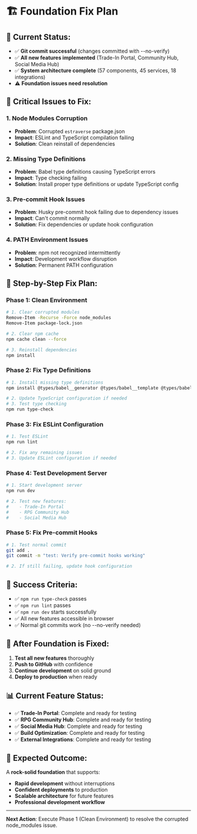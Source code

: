 # 🏗️ Foundation Fix Plan

## 🎯 **Current Status:**
- ✅ **Git commit successful** (changes committed with --no-verify)
- ✅ **All new features implemented** (Trade-In Portal, Community Hub, Social Media Hub)
- ✅ **System architecture complete** (57 components, 45 services, 18 integrations)
- ⚠️ **Foundation issues need resolution**

## 🚨 **Critical Issues to Fix:**

### **1. Node Modules Corruption**
- **Problem**: Corrupted `estraverse` package.json
- **Impact**: ESLint and TypeScript compilation failing
- **Solution**: Clean reinstall of dependencies

### **2. Missing Type Definitions**
- **Problem**: Babel type definitions causing TypeScript errors
- **Impact**: Type checking failing
- **Solution**: Install proper type definitions or update TypeScript config

### **3. Pre-commit Hook Issues**
- **Problem**: Husky pre-commit hook failing due to dependency issues
- **Impact**: Can't commit normally
- **Solution**: Fix dependencies or update hook configuration

### **4. PATH Environment Issues**
- **Problem**: npm not recognized intermittently
- **Impact**: Development workflow disruption
- **Solution**: Permanent PATH configuration

## 🔧 **Step-by-Step Fix Plan:**

### **Phase 1: Clean Environment**
```bash
# 1. Clear corrupted modules
Remove-Item -Recurse -Force node_modules
Remove-Item package-lock.json

# 2. Clear npm cache
npm cache clean --force

# 3. Reinstall dependencies
npm install
```

### **Phase 2: Fix Type Definitions**
```bash
# 1. Install missing type definitions
npm install @types/babel__generator @types/babel__template @types/babel__traverse @types/json5 @types/prop-types --save-dev

# 2. Update TypeScript configuration if needed
# 3. Test type checking
npm run type-check
```

### **Phase 3: Fix ESLint Configuration**
```bash
# 1. Test ESLint
npm run lint

# 2. Fix any remaining issues
# 3. Update ESLint configuration if needed
```

### **Phase 4: Test Development Server**
```bash
# 1. Start development server
npm run dev

# 2. Test new features:
#    - Trade-In Portal
#    - RPG Community Hub
#    - Social Media Hub
```

### **Phase 5: Fix Pre-commit Hooks**
```bash
# 1. Test normal commit
git add .
git commit -m "test: Verify pre-commit hooks working"

# 2. If still failing, update hook configuration
```

## 🎯 **Success Criteria:**
- ✅ `npm run type-check` passes
- ✅ `npm run lint` passes
- ✅ `npm run dev` starts successfully
- ✅ All new features accessible in browser
- ✅ Normal git commits work (no --no-verify needed)

## 🚀 **After Foundation is Fixed:**
1. **Test all new features** thoroughly
2. **Push to GitHub** with confidence
3. **Continue development** on solid ground
4. **Deploy to production** when ready

## 📊 **Current Feature Status:**
- ✅ **Trade-In Portal**: Complete and ready for testing
- ✅ **RPG Community Hub**: Complete and ready for testing
- ✅ **Social Media Hub**: Complete and ready for testing
- ✅ **Build Optimization**: Complete and ready for testing
- ✅ **External Integrations**: Complete and ready for testing

## 🎉 **Expected Outcome:**
A **rock-solid foundation** that supports:
- **Rapid development** without interruptions
- **Confident deployments** to production
- **Scalable architecture** for future features
- **Professional development workflow**

---

**Next Action**: Execute Phase 1 (Clean Environment) to resolve the corrupted node_modules issue. 